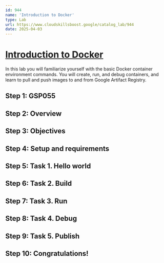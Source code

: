 ```yaml
---
id: 944
name: 'Introduction to Docker'
type: Lab
url: https://www.cloudskillsboost.google/catalog_lab/944
date: 2025-04-03
---
```


# [Introduction to Docker](https://www.cloudskillsboost.google/catalog_lab/944)

In this lab you will familiarize yourself with the basic Docker container environment commands.  You will create, run, and debug containers, and learn to pull and push images to and from Google Artifact Registry.

## Step 1: GSP055

## Step 2: Overview

## Step 3: Objectives

## Step 4: Setup and requirements

## Step 5: Task 1. Hello world

## Step 6: Task 2. Build

## Step 7: Task 3. Run

## Step 8: Task 4. Debug

## Step 9: Task 5. Publish

## Step 10: Congratulations!

